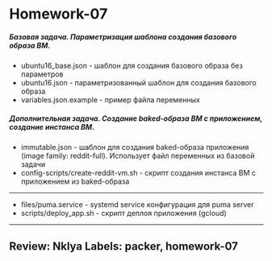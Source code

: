 ﻿Homework-07
===========

##### Базовая задача. Параметризация шаблона создания базового образа ВМ.

 * ubuntu16_base.json - шаблон для создания базового образа без параметров
 * ubuntu16.json - параметризованный шаблон для создания базового образа
 * variables.json.example - пример файла переменных

##### Дополнительная задача. Создание baked-образа ВМ с приложением, создание инстанса ВМ.

 * immutable.json - шаблон для создания baked-образа приложения (image family: reddit-full). Использует файл переменных из базовой задачи
 * config-scripts/create-reddit-vm.sh - скрипт создания инстанса ВМ с приложением из baked-образа
 ----
 * files/puma.service - systemd service конфигурация для puma server
 * scripts/deploy_app.sh - скрипт деплоя приложения (gcloud)
 
----
Review: Nklya
Labels: packer, homework-07
----